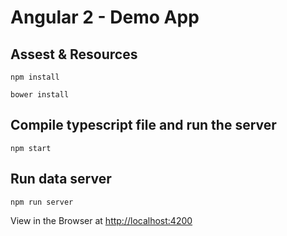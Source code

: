 Angular 2 - Demo App
====================

Assest & Resources
---

```
npm install
```

```
bower install
```


Compile typescript file and run the server
---

```
npm start
```

Run data server
---

```
npm run server
```

View in the Browser at [http://localhost:4200](http://localhost:4200)
